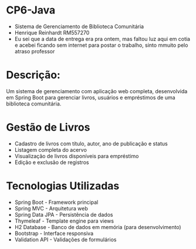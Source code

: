 # CP6-Java
- Sistema de Gerenciamento de Biblioteca Comunitária
- Henrique Reinhardt RM557270
- Eu sei que a data de entrega era pra ontem, mas faltou luz aqui em cotia e acebei ficando sem internet para postar o trabalho, sinto mmuito pelo atraso professor

# Descrição:
Um sistema de gerenciamento com aplicação web completa, desenvolvida em Spring Boot para gerenciar livros, usuários e empréstimos de uma biblioteca comunitária.

# Gestão de Livros
- Cadastro de livros com título, autor, ano de publicação e status
- Listagem completa do acervo
- Visualização de livros disponíveis para empréstimo
- Edição e exclusão de registros

# Tecnologias Utilizadas
- Spring Boot - Framework principal
- Spring MVC - Arquitetura web
- Spring Data JPA - Persistência de dados
- Thymeleaf - Template engine para views
- H2 Database - Banco de dados em memória (para desenvolvimento)
- Bootstrap - Interface responsiva
- Validation API - Validações de formulários
